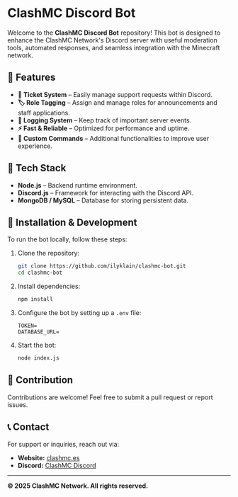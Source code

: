 # ClashMC Discord Bot

Welcome to the **ClashMC Discord Bot** repository! This bot is designed to enhance the ClashMC Network's Discord server with useful moderation tools, automated responses, and seamless integration with the Minecraft network.

## 🌟 Features
- **🎫 Ticket System** – Easily manage support requests within Discord.
- **🏷️ Role Tagging** – Assign and manage roles for announcements and staff applications.
- **📜 Logging System** – Keep track of important server events.
- **⚡ Fast & Reliable** – Optimized for performance and uptime.
- **🔄 Custom Commands** – Additional functionalities to improve user experience.

## 🎨 Tech Stack
- **Node.js** – Backend runtime environment.
- **Discord.js** – Framework for interacting with the Discord API.
- **MongoDB / MySQL** – Database for storing persistent data.

## 🚀 Installation & Development
To run the bot locally, follow these steps:

1. Clone the repository:
   ```bash
   git clone https://github.com/ilyklain/clashmc-bot.git
   cd clashmc-bot
   ```

2. Install dependencies:
   ```bash
   npm install
   ```

3. Configure the bot by setting up a `.env` file:
   ```env
   TOKEN=
   DATABASE_URL=
   ```

4. Start the bot:
   ```bash
   node index.js
   ```

## 📌 Contribution
Contributions are welcome! Feel free to submit a pull request or report issues.

## 📞 Contact
For support or inquiries, reach out via:
- **Website:** [clashmc.es](https://clashmc.es)
- **Discord:** [ClashMC Discord](https://discord.gg/DPteSGhrUN)

---
**© 2025 ClashMC Network. All rights reserved.**

